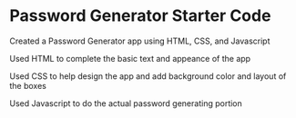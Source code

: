 # Password Generator Starter Code

Created a Password Generator app using HTML, CSS, and Javascript

Used HTML to complete the basic text and appeance of the app

Used CSS to help design the app and add background color and layout of the boxes

Used Javascript to do the actual password generating portion